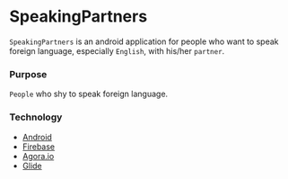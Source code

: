 # SpeakingPartners
`SpeakingPartners` is an android application for people who want to speak foreign language, especially `English`, with his/her `partner`.

### Purpose
`People` who shy to speak foreign language.

### Technology
- [Android](https://www.android.com/)
- [Firebase](https://firebase.google.com/)
- [Agora.io](https://www.agora.io/en/)
- [Glide](https://github.com/bumptech/glide)
